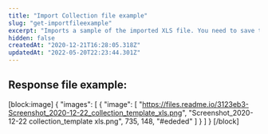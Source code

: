 ```yaml
---
title: "Import Collection file example"
slug: "get-importfileexample"
excerpt: "Imports a sample of the imported XLS file. You need to save the response file to your device."
hidden: false
createdAt: "2020-12-21T16:28:05.318Z"
updatedAt: "2022-05-20T22:23:44.301Z"
---
```

## Response file example:
[block:image]
{
  "images": [
    {
      "image": [
        "https://files.readme.io/3123eb3-Screenshot_2020-12-22_collection_template_xls.png",
        "Screenshot_2020-12-22 collection_template xls.png",
        735,
        148,
        "#ededed"
      ]
    }
  ]
}
[/block]